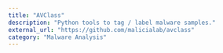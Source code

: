 ```yaml
---
title: "AVClass"
description: "Python tools to tag / label malware samples."
external_url: "https://github.com/malicialab/avclass"
category: "Malware Analysis"
---
```

